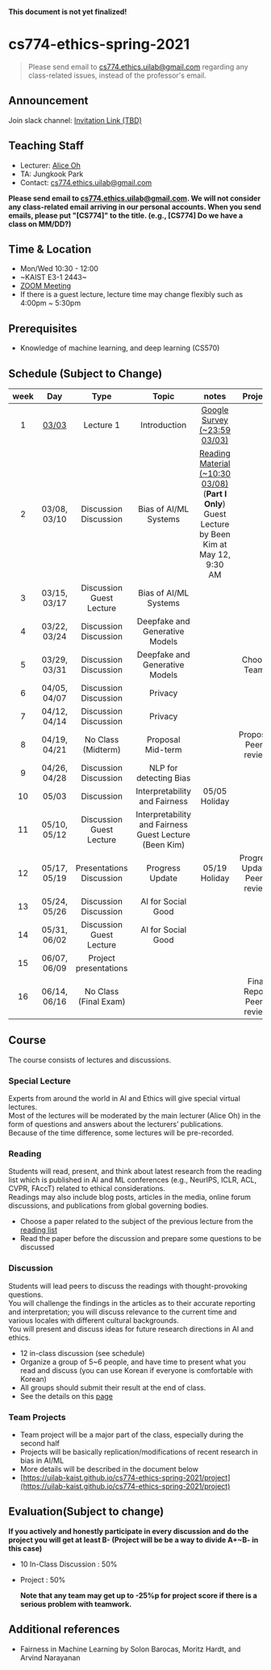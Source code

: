 **This document is not yet finalized!**

# cs774-ethics-spring-2021

> Please send email to cs774.ethics.uilab@gmail.com regarding any class-related issues, instead of the professor's email.

## Announcement
Join slack channel: [Invitation Link (TBD)]()

## Teaching Staff

- Lecturer: [Alice Oh](https://aliceoh9.github.io/)
- TA: Jungkook Park
- Contact: cs774.ethics.uilab@gmail.com

**Please send email to cs774.ethics.uilab@gmail.com. We will not consider any class-related email arriving in our personal accounts. When you send emails, please put "[CS774]" to the title. (e.g., [CS774] Do we have a class on MM/DD?)**

## Time & Location
- Mon/Wed 10:30 - 12:00
- ~KAIST E3-1 2443~
- [ZOOM Meeting](https://kaist.zoom.us/j/86169039980?pwd=VFlWMk5IY0VIbVZ6cTZjU2RYSWUzZz09#success)
- If there is a guest lecture, lecture time may change flexibly such as 4:00pm ~ 5:30pm

## Prerequisites  

- Knowledge of machine learning, and deep learning (CS570)

## Schedule (Subject to Change)

|  week |                    Day                    |                Type             |                      Topic                    |      notes     |           Project          |
|:-----:|:-----------------------------------------:|:-------------------------------:|:---------------------------------------------:|:--------------:|:--------------------------:|
|   1   | [03/03](contents/2021_cs774_lecture1.pdf) | Lecture 1                       | Introduction                                  | [Google Survey (~23:59 03/03)](https://forms.gle/URPwB6ZcpcgZXpMB7) | |
|   2   | 03/08, 03/10                              | Discussion <br/> Discussion     | Bias of AI/ML Systems                         | [Reading Material (~10:30 03/08)](contents/Z_Big_Datas_Disparate_Impacts.pdf) (**Part I Only**) <br> Guest Lecture by Been Kim at May 12, 9:30 AM | |
|   3   | 03/15, 03/17                              | Discussion <br/> Guest Lecture    | Bias of AI/ML Systems <br/>    | | |
|   4   | 03/22, 03/24                              | Discussion  <br/> Discussion    | Deepfake and Generative Models      | | |
|   5   | 03/29, 03/31                              | Discussion  <br/> Discussion     | Deepfake and Generative Models         | | Choose Teams |
|   6   | 04/05, 04/07                              | Discussion  <br/> Discussion | Privacy                             | | |
|   7   | 04/12, 04/14                              | Discussion  <br/> Discussion | Privacy                            | | |
|   8   | 04/19, 04/21                              | No Class (Midterm)            | Proposal <br/> Mid-term                       | | Proposal, Peer-review |
|   9   | 04/26, 04/28                              | Discussion  <br/> Discussion  | NLP for detecting Bias                        | | |
|   10  | 05/03                             | Discussion     | Interpretability and Fairness                         | 05/05 Holiday | |
|   11  | 05/10, 05/12                              | Discussion <br/> Guest Lecture    | Interpretability and Fairness <br/> Guest Lecture (Been Kim)                             | | |
|   12  | 05/17, 05/19                              | Presentations <br/> Discussion  | Progress Update <br/>        | 05/19 Holiday | Progress Update, Peer-review |
|   13  | 05/24, 05/26                              | Discussion <br/> Discussion     | AI for Social Good                 | | |
|   14  | 05/31, 06/02                              | Discussion <br/> Guest Lecture  | AI for Social Good                 | | |
|   15  | 06/07, 06/09                              | Project presentations                               |                                               | | |
|   16  | 06/14, 06/16                                         | No Class (Final Exam)                               |                           | | Final Report Peer-review |



## Course

The course consists of lectures and discussions.

### Special Lecture

Experts from around the world in AI and Ethics will give special virtual lectures.  
Most of the lectures will be moderated by the main lecturer (Alice Oh) in the form of questions and answers about the lecturers’ publications.  
Because of the time difference, some lectures will be pre-recorded.  
<!-- Possible lecturers include [Joanna Bryson (Hertie School)](http://www.cs.bath.ac.uk/~jjb/) on the topic of general AI Ethics, [Shakir Mohamed (DeepMind)](https://shakirm.com/) on the topic of diversity and inclusion in AI, [Dirk Hovy(Bocconi University)](http://www.dirkhovy.com) on the topic of Predictive Bias in NLP, [Kyunghyun Cho (New York University)](https://kyunghyuncho.me/), and additional guests will be added. -->

### Reading

Students will read,  present,  and think about latest research from the reading list which is published in AI  and  ML conferences (e.g., NeurIPS, ICLR, ACL, CVPR, FAccT) related to ethical considerations.  
Readings may also include blog posts, articles in the media, online forum discussions, and publications from global governing bodies.

- Choose a paper related to the subject of the previous lecture from the [reading list](https://docs.google.com/document/d/1oL3aBkflgKoGymlpFqhx81fXZrKKOWh0lk2PfPTCdDU/edit?usp=sharing)
- Read the paper before the discussion and prepare some questions to be discussed

### Discussion

Students will lead peers to discuss the readings with thought-provoking questions.   
You will challenge the findings in the articles as to their accurate reporting and interpretation;  you will discuss relevance to the current time and various locales with different cultural backgrounds.  
You will present and discuss ideas for future research directions in AI and ethics.

- 12 in-class discussion (see schedule)
- Organize a group of 5~6 people, and have time to present what you read and discuss (you can use Korean if everyone is comfortable with Korean)
- All groups should submit their result at the end of class.
- See the details on this [page](https://uilab-kaist.github.io/cs774-ethics-spring-2021/discussion)

### Team Projects

- Team project will be a major part of the class, especially during the second half
- Projects will be basically replication/modifications of recent research in bias in AI/ML
- More details will be described in the document below
- [https://uilab-kaist.github.io/cs774-ethics-spring-2021/project](https://uilab-kaist.github.io/cs774-ethics-spring-2021/project)

## Evaluation(Subject to change)

 **If you actively and honestly participate in every discussion and do the project you will get at least B- (Project will be be a way to divide A+~B- in this case)**

* 10 In-Class Discussion : 50%

* Project : 50%
  
    **Note that any team may get up to -25%p for project score if there is a serious problem with teamwork.**


## Additional references

- Fairness in Machine Learning by Solon Barocas, Moritz Hardt, and Arvind Narayanan
